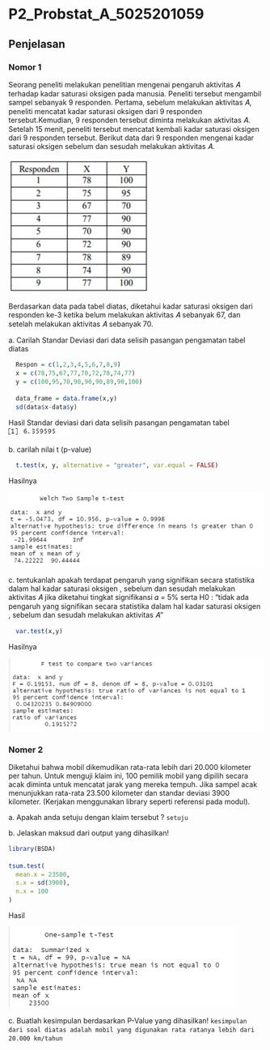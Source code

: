 # P2_Probstat_A_5025201059

## Penjelasan 
### Nomor 1
 Seorang peneliti melakukan penelitian mengenai pengaruh aktivitas 𝐴 terhadap kadar saturasi oksigen pada manusia. 
 Peneliti tersebut mengambil sampel sebanyak 9 responden. Pertama, sebelum melakukan aktivitas 𝐴, peneliti mencatat 
 kadar saturasi oksigen dari 9 responden tersebut.Kemudian, 9 responden tersebut diminta melakukan aktivitas 𝐴. 
 Setelah 15 menit, peneliti tersebut mencatat kembali kadar saturasi oksigen dari 9 responden tersebut. 
 Berikut data dari 9 responden mengenai kadar saturasi oksigen sebelum dan sesudah melakukan aktivitas 𝐴.
    
![](https://github.com/agnesfiaa/P2_Probstat_A_5025201059/blob/main/Source%20P2_Probstat_A_5025201059/tabel%20responden.PNG)


Berdasarkan data pada tabel diatas, diketahui kadar saturasi oksigen dari
responden ke-3 ketika belum melakukan aktivitas 𝐴 sebanyak 67, dan setelah
melakukan aktivitas 𝐴 sebanyak 70.

a. Carilah Standar Deviasi dari data selisih pasangan pengamatan tabel
diatas

```R
  Respon = c(1,2,3,4,5,6,7,8,9)
  x = c(78,75,67,77,70,72,78,74,77)
  y = c(100,95,70,90,90,90,89,90,100)
  
  data_frame = data.frame(x,y)
  sd(data$x-data$y)
```
Hasil Standar deviasi dari data selisih pasangan pengamatan tabel 
![](https://github.com/agnesfiaa/P2_Probstat_A_5025201059/blob/main/Source%20P2_Probstat_A_5025201059/hasil%201a.PNG)

b. carilah nilai t (p-value)

```R
  t.test(x, y, alternative = "greater", var.equal = FALSE)
```
Hasilnya

![](https://github.com/agnesfiaa/P2_Probstat_A_5025201059/blob/main/Source%20P2_Probstat_A_5025201059/hasil%201b.PNG)

c. tentukanlah apakah terdapat pengaruh yang signifikan secara statistika dalam 
   hal kadar saturasi oksigen , sebelum dan sesudah melakukan aktivitas 𝐴 jika 
   diketahui tingkat signifikansi 𝛼 = 5% serta H0 : “tidak ada pengaruh yang 
   signifikan secara statistika dalam hal kadar saturasi oksigen , sebelum dan 
   sesudah melakukan aktivitas 𝐴”
   
  ```R
    var.test(x,y)
  ```
  
 Hasilnya
 
 ![](https://github.com/agnesfiaa/P2_Probstat_A_5025201059/blob/main/Source%20P2_Probstat_A_5025201059/hasil%201c.PNG)
  
### Nomer 2
Diketahui bahwa mobil dikemudikan rata-rata lebih dari 20.000 kilometer per tahun. 
Untuk menguji klaim ini, 100 pemilik mobil yang dipilih secara acak diminta untuk mencatat 
jarak yang mereka tempuh. Jika sampel acak menunjukkan rata-rata 23.500 kilometer dan standar
deviasi 3900 kilometer. (Kerjakan menggunakan library seperti referensi pada modul).

a. Apakah anda setuju dengan klaim tersebut ? `setuju`

b. Jelaskan maksud dari output yang dihasilkan!

```R
library(BSDA)

tsum.test(
  mean.x = 23500, 
  s.x = sd(3900), 
  n.x = 100
)
```

Hasil

![](https://github.com/agnesfiaa/P2_Probstat_A_5025201059/blob/main/Source%20P2_Probstat_A_5025201059/hasil%202b.PNG)

c. Buatlah kesimpulan berdasarkan P-Value yang dihasilkan!
  ```kesimpulan dari soal diatas adalah mobil yang digunakan rata ratanya lebih dari 20.000 km/tahun```
